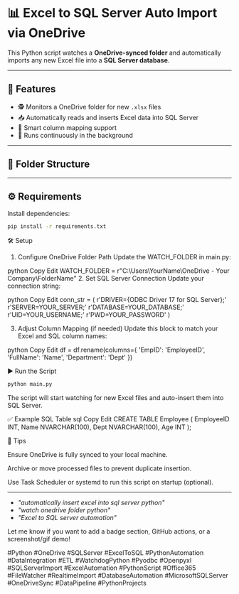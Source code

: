 # 📊 Excel to SQL Server Auto Import via OneDrive

This Python script watches a **OneDrive-synced folder** and automatically imports any new Excel file into a **SQL Server database**.

---

## 🔧 Features

- 🕵️ Monitors a OneDrive folder for new `.xlsx` files
- 📥 Automatically reads and inserts Excel data into SQL Server
- 🧠 Smart column mapping support
- 🔁 Runs continuously in the background

---

## 📁 Folder Structure


---

## ⚙️ Requirements

Install dependencies:

```bash
pip install -r requirements.txt
```

🛠️ Setup
1. Configure OneDrive Folder Path
Update the WATCH_FOLDER in main.py:

python
Copy
Edit
WATCH_FOLDER = r"C:\Users\YourName\OneDrive - Your Company\FolderName"
2. Set SQL Server Connection
Update your connection string:

python
Copy
Edit
conn_str = (
    r'DRIVER={ODBC Driver 17 for SQL Server};'
    r'SERVER=YOUR_SERVER;'
    r'DATABASE=YOUR_DATABASE;'
    r'UID=YOUR_USERNAME;'
    r'PWD=YOUR_PASSWORD'
)


3. Adjust Column Mapping (if needed)
Update this block to match your Excel and SQL column names:

python
Copy
Edit
df = df.rename(columns={
    'EmpID': 'EmployeeID',
    'FullName': 'Name',
    'Department': 'Dept'
})


▶️ Run the Script


```bash
python main.py
```

The script will start watching for new Excel files and auto-insert them into SQL Server.

✅ Example SQL Table
sql
Copy
Edit
CREATE TABLE Employee (
    EmployeeID INT,
    Name NVARCHAR(100),
    Dept NVARCHAR(100),
    Age INT
);


📌 Tips


Ensure OneDrive is fully synced to your local machine.

Archive or move processed files to prevent duplicate insertion.

Use Task Scheduler or systemd to run this script on startup (optional).

---



- *"automatically insert excel into sql server python"*
- *"watch onedrive folder python"*
- *"Excel to SQL server automation"*

Let me know if you want to add a badge section, GitHub actions, or a screenshot/gif demo!


#Python #OneDrive #SQLServer #ExcelToSQL #PythonAutomation #DataIntegration
#ETL #WatchdogPython #Pyodbc #Openpyxl #SQLServerImport #ExcelAutomation
#PythonScript #Office365 #FileWatcher #RealtimeImport #DatabaseAutomation
#MicrosoftSQLServer #OneDriveSync #DataPipeline #PythonProjects
